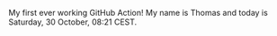 My first ever working GitHub Action!
My name is Thomas and today is Saturday, 30 October, 08:21 CEST. 
